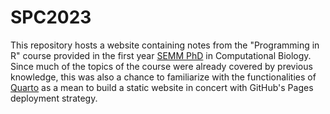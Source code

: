 # SPC2023
This repository hosts a website containing notes from the "Programming in R" course provided in the first year [SEMM PhD](https://www.semm.it/) in Computational Biology.
Since much of the topics of the course were already covered by previous knowledge, this was also a chance to familiarize with the functionalities of [Quarto](https://quarto.org/) as a mean to build a static website in concert with GitHub's Pages deployment strategy. 